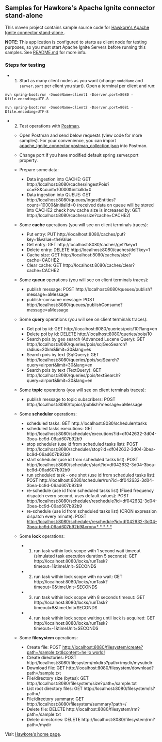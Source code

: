 ## Samples for Hawkore's Apache Ignite connector stand-alone

This maven project contains sample source code for [Hawkore's Apache Ignite connector stand-alone
](https://docs.hawkore.com/private/apache-ignite-connector-standalone).

**NOTE**: This application is configured to starts as client node for testing purposes, so you must start Apache Ignite Servers before running this samples. See [README.md](../ignite-server-node-test/README.md) for more info.

### Steps for testing

- 1. Start as many client nodes as you want (change `nodeName` and `server.port` per client you start). Open a terminal per client and run:

```
mvn spring-boot:run -DnodeName=client1 -Dserver.port=8080 -Dfile.encoding=UTF-8
```

```
mvn spring-boot:run -DnodeName=client2 -Dserver.port=8081 -Dfile.encoding=UTF-8
```

- 2. Test operations with [Postman](https://www.getpostman.com/apps). 

    - Open Postman and send below requests (view code for more samples). For your convenience, you can import [apache_ignite_connector.postman_collection.json](./apache_ignite_connector.postman_collection.json) into Postman.
    
    - Change port if you have modified default spring server.port property.

	- Prepare some data:
		- Data ingestion into CACHE: GET http://localhost:8080/caches/ingestPois?cc=ES&count=10000&initialId=0
		- Data ingestion into QUEUE: GET http://localhost:8080/queues/ingestEntities?count=10000&initialId=0 (received data on queue will be stored into CACHE2 check how cache size is increased by: GET http://localhost:8080/caches/size?cache=CACHE2)
		
	- Some **cache** operations (you will see on client terminals traces):
		- Put entry: PUT http://localhost:8080/caches/put?key=1&value=theValue
		- Get entry: GET http://localhost:8080/caches/get?key=1
		- Delete entry: DELETE http://localhost:8080/caches/del?key=1
		- Cache size: GET http://localhost:8080/caches/size?cache=CACHE2
		- Clear cache: GET http://localhost:8080/caches/clear?cache=CACHE2

	- Some **queue** operations (you will see on client terminals traces):
		- publish message: POST http://localhost:8080/queues/publish?message=aMessage
		- publish-consume message: POST http://localhost:8080/queues/publishConsume?message=aMessage
		
	- Some **query** operations (you will see on client terminals traces):
	    - Get poi by id: GET http://localhost:8080/queries/pois/10?lang=en
	    - Delete poi by id: DELETE http://localhost:8080/queries/pois/10
		- Search pois by geo search (Advanced Lucene Query): GET http://localhost:8080/queries/pois/sqlGeoSearch?radius=20km&limit=30&lang=es
		- Search pois by text (SqlQuery): GET http://localhost:8080/queries/pois/sqlSearch?query=airport&limit=30&lang=en
		- Search pois by text (TextQuery): GET http://localhost:8080/queries/pois/textSearch?query=airport&limit=30&lang=en

	- Some **topic** operations (you will see on client terminals traces):
		- publish message to topic subscribers: POST http://localhost:8080/topics/publish?message=aMessage

	- Some **scheduler** operations:
		- scheduled tasks: GET http://localhost:8080/scheduler/tasks
		- scheduled tasks executions: GET http://localhost:8080/scheduler/executions?id=df042632-3d04-3bea-bc9d-06ad607b92b9
		- stop scheduler (use id from scheduled tasks list): POST http://localhost:8080/scheduler/stop?id=df042632-3d04-3bea-bc9d-06ad607b92b9
		- start scheduler (use id from scheduled tasks list): POST http://localhost:8080/scheduler/start?id=df042632-3d04-3bea-bc9d-06ad607b92b9
		- run scheduled task - one shot (use id from scheduled tasks list): POST http://localhost:8080/scheduler/run?id=df042632-3d04-3bea-bc9d-06ad607b92b9
		- re-schedule (use id from scheduled tasks list) (Fixed frequency dispatch every second, uses default values): POST http://localhost:8080/scheduler/reschedule?id=df042632-3d04-3bea-bc9d-06ad607b92b9
		- re-schedule (use id from scheduled tasks list) (CRON expression dispatch every minute): POST [http://localhost:8080/scheduler/reschedule?id=df042632-3d04-3bea-bc9d-06ad607b92b9&cron=* * * * *](http://localhost:8080/scheduler/reschedule?id=df042632-3d04-3bea-bc9d-06ad607b92b9&cron=*%20*%20*%20*%20*)

	- Some **lock** operations:	
		- 1. run task within lock scope with 1 second wait timeout (simulated task execution duration 5 seconds): GET http://localhost:8080/locks/runTask?timeout=1&timeUnit=SECONDS					
		- 2. run task within lock scope with no wait: GET http://localhost:8080/locks/runTask?timeout=0&timeUnit=SECONDS	
		- 3. run task within lock scope with 8 seconds timeout: GET http://localhost:8080/locks/runTask?timeout=8&timeUnit=SECONDS
		- 4. run task within lock scope waiting until lock is acquired: GET http://localhost:8080/locks/runTask?timeout=-1&timeUnit=SECONDS

	- Some **filesystem** operations:	
		- Create file: POST [http://localhost:8080/filesystem/create?path=/sample.txt&content=hello world!](http://localhost:8080/filesystem/create?path=/sample.txt&content=hello%20world!)
		- Create directories: POST http://localhost:8080/filesystem/mkdirs?path=/mydir/mysubdir
		- Download file: GET http://localhost:8080/filesystem/download?path=/sample.txt
		- File/directory size (bytes): GET http://localhost:8080/filesystem/size?path=/sample.txt
		- List root directory files: GET http://localhost:8080/filesystem/ls?path=/
		- File/directory summary: GET http://localhost:8080/filesystem/summary?path=/
		- Delete file: DELETE http://localhost:8080/filesystem/rm?path=/sample.txt
		- Delete directories: DELETE http://localhost:8080/filesystem/rm?path=/mydir

		
				
Visit [Hawkore's home page](https://www.hawkore.com).

